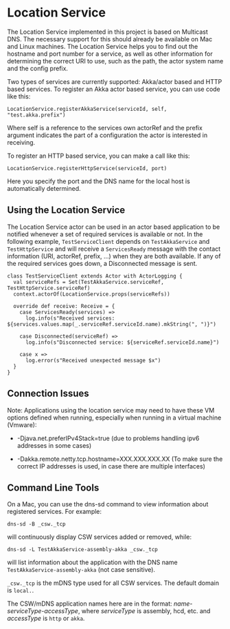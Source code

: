 Location Service
=====================

The Location Service implemented in this project is based on Multicast DNS.
The necessary support for this should already be available on Mac and Linux machines.
The Location Service helps you to find out the hostname and port number for a service,
as well as other information for determining the correct URI to use, such as the path,
the actor system name and the config prefix.

Two types of services are currently supported: Akka/actor based and HTTP based services.
To register an Akka actor based service, you can use code like this:

    LocationService.registerAkkaService(serviceId, self, "test.akka.prefix")

Where self is a reference to the services own actorRef and the prefix argument indicates the
part of a configuration the actor is interested in receiving.

To register an HTTP based service, you can make a call like this:

    LocationService.registerHttpService(serviceId, port)
    
Here you specify the port and the DNS name for the local host is automatically determined.


Using the Location Service
--------------------------

The Location Service actor can be used in an actor based application to be notified whenever
a set of required services is available or not. In the following example, `TestServiceClient`
depends on `TestAkkaService` and `TestHttpService` and will receive a `ServicesReady` message
with the contact information (URI, actorRef, prefix, ...) when they are both available.
If any of the required services goes down, a Disconnected message is sent.

```
class TestServiceClient extends Actor with ActorLogging {
  val serviceRefs = Set(TestAkkaService.serviceRef, TestHttpService.serviceRef)
  context.actorOf(LocationService.props(serviceRefs))

  override def receive: Receive = {
    case ServicesReady(services) =>
      log.info(s"Received services: ${services.values.map(_.serviceRef.serviceId.name).mkString(", ")}")
    
    case Disconnected(serviceRef) =>
      log.info(s"Disconnected service: ${serviceRef.serviceId.name}")
    
    case x =>
      log.error(s"Received unexpected message $x")
  }
}

```

Connection Issues
-----------------

Note: Applications using the location service may need to have these VM options defined when running,
especially when running in a virtual machine (Vmware):

* -Djava.net.preferIPv4Stack=true (due to problems handling ipv6 addresses in some cases)

* -Dakka.remote.netty.tcp.hostname=XXX.XXX.XXX.XX (To make sure the correct IP addresses is used, in case there are multiple interfaces)


Command Line Tools
------------------

On a Mac, you can use the dns-sd command to view information about registered services.
For example:

    dns-sd -B _csw._tcp 

will continuously display CSW services added or removed, while:

    dns-sd -L TestAkkaService-assembly-akka _csw._tcp

will list information about the application with the DNS name `TestAkkaService-assembly-akka` (not case sensitive).

`_csw._tcp` is the mDNS type used for all CSW services. The default domain is `local.`.

The CSW/mDNS application names here are in the format: *name-serviceType-accessType*,
where *serviceType* is assembly, hcd, etc. and *accessType* is `http` or `akka`.


